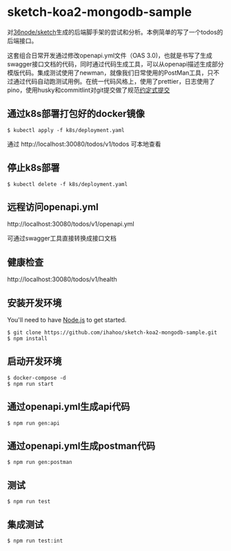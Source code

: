 # sketch-koa2-mongodb-sample

对[36node/sketch](https://github.com/36node/sketch)生成的后端脚手架的尝试和分析。本例简单的写了一个todos的后端接口。

这套组合日常开发通过修改openapi.yml文件（OAS 3.0)，也就是书写了生成swagger接口文档的代码，同时通过代码生成工具，可以从openapi描述生成部分模版代码。集成测试使用了newman，就像我们日常使用的PostMan工具，只不过通过代码自动跑测试用例。在统一代码风格上，使用了prettier，日志使用了pino，使用husky和commitlint对git提交做了规范[约定式提交](https://www.conventionalcommits.org/)

## 通过k8s部署打包好的docker镜像

````
$ kubectl apply -f k8s/deployment.yaml
````

通过 http://localhost:30080/todos/v1/todos 可本地查看

## 停止k8s部署

````
$ kubectl delete -f k8s/deployment.yaml
````

## 远程访问openapi.yml
http://localhost:30080/todos/v1/openapi.yml

可通过swagger工具直接转换成接口文档

## 健康检查
http://localhost:30080/todos/v1/health

## 安装开发环境
You'll need to have [Node.js](https://nodejs.org) to get started.
````
$ git clone https://github.com/ihahoo/sketch-koa2-mongodb-sample.git
$ npm install
````

## 启动开发环境

````
$ docker-compose -d
$ npm run start
````

## 通过openapi.yml生成api代码

````
$ npm run gen:api
````

## 通过openapi.yml生成postman代码

````
$ npm run gen:postman
````

## 测试

````
$ npm run test
````

## 集成测试

````
$ npm run test:int
````

